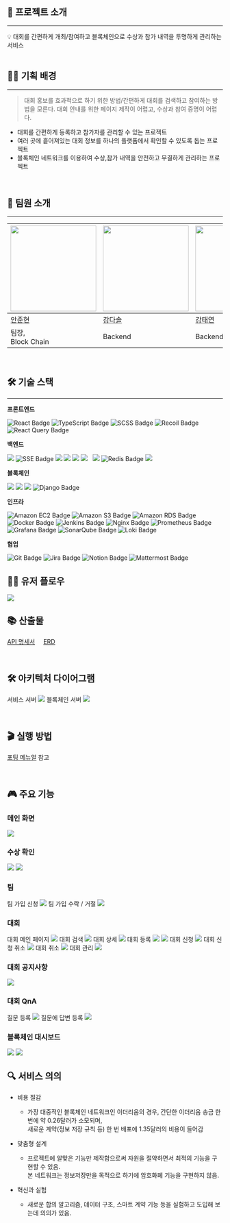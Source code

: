 ## **💬 프로젝트 소개**

---

<aside>
💡 대회를 간편하게 개최/참여하고 블록체인으로 수상과 참가 내역을 투명하게 관리하는 서비스
</aside>

<br>

## ✍🏻 기획 배경

---

> 대회 홍보를 효과적으로 하기 위한 방법/간편하게 대회를 검색하고 참여하는 방법을 모른다.
대회 안내를 위한 페이지 제작이 어렵고, 수상과 참여 증명이 어렵다.
> 
- 대회를 간편하게 등록하고 참가자를 관리할 수 있는 프로젝트
- 여러 곳에 흩어져있는 대회 정보를 하나의 플랫폼에서 확인할 수 있도록 돕는 프로젝트
- 블록체인 네트워크를 이용하여 수상,참가 내역을 안전하고 무결하게 관리하는 프로젝트

<br>

## **🙋 팀원 소개**

---

| <img src="https://github.com/alloy31.png" width="200" height="200"/> | <img src="https://github.com/DasolKang.png" width="200" height="200"/> | <img src="https://github.com/snowman2810.png" width="200" height="200"/> | <img src="https://github.com/jaeyun1723.png" width="200" height="200"/> | <img src="https://github.com/namhyemi.png" width="200" height="200"/> | <img src="https://github.com/CocoIsCat.png" width="200" height="200"/> |
| --- | --- | --- | --- | --- | --- |
| [안준현](https://github.com/alloy31) | [강다솔](https://github.com/DasollKang) | [강태연](https://github.com/snowman2810) | [김재윤](https://github.com/jaeyun1723) | [남혜미](https://github.com/namhyemi) | [이성목](https://github.com/CocoIsCat) |
| 팀장,<br> Block Chain | Backend | Backend, Infra | Frontend, Infra | Frontend | Block Chain |

<br>

## **🛠️ 기술 스택**

---

**프론트엔드**

<img src="https://img.shields.io/badge/React-20232A?style=flat-square&logo=react&logoColor=61DAFB" alt="React Badge" />
<img src="https://img.shields.io/badge/TypeScript-007ACC?style=flat-square&logo=typescript&logoColor=white" alt="TypeScript Badge" />
<img src="https://img.shields.io/badge/SCSS-CC6699?style=flat-square&logo=sass&logoColor=white" alt="SCSS Badge" />
<img src="https://img.shields.io/badge/Recoil-3578E5?style=flat-square&logo=recoil&logoColor=white" alt="Recoil Badge" />
<img src="https://img.shields.io/badge/React%20Query-FF4154?style=flat-square&logo=react-query&logoColor=white" alt="React Query Badge" />


**백엔드**

<img src="https://img.shields.io/badge/JAVA-007396?style=flat-square&logo=java&logoColor=white">
<img src="https://img.shields.io/badge/SSE-6DB33F?style=flat-square&logo=example&logoColor=white" alt="SSE Badge" />
<img src="https://img.shields.io/badge/Spring-6DB33F?style=flat-square&logo=Spring&logoColor=white">
<img src="https://img.shields.io/badge/SpringBoot-00599C?style=flat&logo=SpringBoot&logoColor=white"/>
<img src="https://img.shields.io/badge/Spring_Security-6DB33F?style=flat-square&logo=Spring-Security&logoColor=white"/>
<img src="https://img.shields.io/badge/Spring_Data_JPA-6DB33F?style=flat-square&logo=spring&logoColor=white" />  
<img src="https://img.shields.io/badge/QueryDSL-6DB33F?style=flat-square&logo=querydsl&logoColor=white">
<img src="https://img.shields.io/badge/Redis-DC382D?style=flat-square&logo=redis&logoColor=white" alt="Redis Badge" />
<img src="https://img.shields.io/badge/mysql-4479A1?style=flat-square&logo=mysql&logoColor=white">


**블록체인**

<img src="https://img.shields.io/badge/python-3776AB?style=flat-square&logo=python&logoColor=white"/>
<img src="https://img.shields.io/badge/SQLite-003B57?style=flat-square&logo=SQLite&logoColor=white"/>
<img src="https://img.shields.io/badge/Flask-000000?style=flat-square&logo=Flask&logoColor=white"/>
<img src="https://img.shields.io/badge/Django-092E20?style=flat-square&logo=django&logoColor=white" alt="Django Badge" />



**인프라**

<img src="https://img.shields.io/badge/Amazon%20EC2-FF9900?style=flat-square&logo=amazon-ec2&logoColor=white" alt="Amazon EC2 Badge" />
<img src="https://img.shields.io/badge/Amazon%20S3-569A31?style=flat-square&logo=amazon-s3&logoColor=white" alt="Amazon S3 Badge" />
<img src="https://img.shields.io/badge/Amazon%20RDS-527FFF?style=flat-square&logo=amazon-rds&logoColor=white" alt="Amazon RDS Badge" />
<img src="https://img.shields.io/badge/Docker-2496ED?style=flat-square&logo=docker&logoColor=white" alt="Docker Badge" />
<img src="https://img.shields.io/badge/Jenkins-D24939?style=flat-square&logo=jenkins&logoColor=white" alt="Jenkins Badge" />
<img src="https://img.shields.io/badge/Nginx-009639?style=flat-square&logo=nginx&logoColor=white" alt="Nginx Badge" />
<img src="https://img.shields.io/badge/Prometheus-E6522C?style=flat-square&logo=prometheus&logoColor=white" alt="Prometheus Badge" />
<img src="https://img.shields.io/badge/Grafana-F46800?style=flat-square&logo=grafana&logoColor=white" alt="Grafana Badge" />
<img src="https://img.shields.io/badge/SonarQube-4E9BCD?style=flat-square&logo=sonarqube&logoColor=white" alt="SonarQube Badge" />
<img src="https://img.shields.io/badge/Loki-4A90E2?style=flat-square&logo=loki&logoColor=white" alt="Loki Badge" />


**협업**

<img src="https://img.shields.io/badge/Git-F05032?style=flat-square&logo=git&logoColor=white" alt="Git Badge" />
<img src="https://img.shields.io/badge/Jira-0052CC?style=flat-square&logo=jira&logoColor=white" alt="Jira Badge" />
<img src="https://img.shields.io/badge/Notion-000000?style=flat-square&logo=notion&logoColor=white" alt="Notion Badge" />
<img src="https://img.shields.io/badge/Mattermost-0072C6?style=flat-square&logo=mattermost&logoColor=white" alt="Mattermost Badge" />

<br>

## **🏃‍♂️ 유저 플로우**
<img src="./README_images/UserFlow.png"/>

<br>

## **📚 산출물**
[API 명세서](./산출물/API%20명세서) &nbsp; &nbsp;
[ERD](./산출물/ERD.png)

<br>

## **🛠️ 아키텍처 다이어그램**
서비스 서버
<img src="./README_images/Architecture.png"/>
블록체인 서버
<img src="./README_images/Architecture-block.png"/>

<br>

## **🎬 실행 방법**

[포팅 메뉴얼](./exec) 참고

<br>

## **🎮 주요 기능**

### 메인 화면
<img src="./README_images/1.대회메인페이지.gif"/>


### 수상 확인
<img src="./README_images/15.대회결과.png"/>
<img src="./README_images/15-1.대회결과.gif"/>


### 팀
팀 가입 신청
<img src="./README_images/12.팀초대링크.gif"/>
팀 가입 수락 / 거절
<img src="./README_images/13.팀초대링크확인.gif"/>

### 대회
대회 메인 페이지
<img src="./README_images/1.대회메인페이지.gif"/>
대회 검색
<img src="./README_images/2.대회검색페이지.gif"/>
대회 상세
<img src="./README_images/3.대회상세페이지.gif"/>
대회 등록
<img src="./README_images/6.대회등록.gif"/>
<img src="./README_images/7.대회등록.gif"/>
대회 신청
<img src="./README_images/8.대회신청.gif"/>
대회 신청 취소
<img src="./README_images/10.대회신청취소.gif"/>
대회 취소
<img src="./README_images/9.대회취소.gif"/>
대회 관리
<img src="./README_images/11.대회관리.gif"/>

### 대회 공지사항
<img src="./README_images/4.공지사항등록.gif"/>


### 대회 QnA
질문 등록
<img src="./README_images/5.QnA등록.gif"/>
질문에 답변 등록
<img src="./README_images/6.QnA답변.gif"/>


### 블록체인 대시보드
<img src="./README_images/BlockchainDashBoard.png"/>
<img src="./README_images/16. 블록체인.gif"/>

<br>

## **🔍 서비스 의의**
- 비용 절감 
    - 가장 대중적인 블록체인 네트워크인 이더리움의 경우, 간단한 이더리움 송금 한 번에 약 0.26달러가 소모되며, <br>
    새로운 계약(정보 저장 규칙 등) 
한 번 배포에 1.35달러의 비용이 들어감

- 맞춤형 설계
    - 프로젝트에 알맞은 기능만 제작함으로써 자원을 절약하면서 최적의 기능을 구현할 수 있음. <br>
    본 네트워크는 정보저장만을 목적으로 하기에 암호화폐 기능을 구현하지 않음.

- 혁신과 실험
    - 새로운 합의 알고리즘, 데이터 구조, 스마트 계약 기능 등을 실험하고 도입해 보는데 의의가 있음.